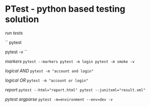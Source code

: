 # PTest - python based testing solution

*run tests*

``
pytest

pytest -v
``

*markers*
``
pytest --markers
pytest -m login
pytest -m smoke -v
``

*logical AND*
``
pytest -m "account and login"
``

*logical OR*
``
pytest -m "account or login"
``

*report*
``
pytest --html="report.html"
pytest --junitxml="result.xml"
``

*pytest argparse*
``
pytest -m=environment --env=dev -v
``